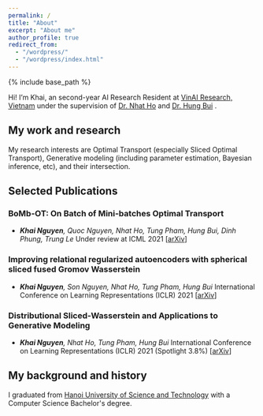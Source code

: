 ```yaml
---
permalink: /
title: "About"
excerpt: "About me"
author_profile: true
redirect_from: 
  - "/wordpress/"
  - "/wordpress/index.html"
---
```


{% include base_path %}

   
Hi! I’m Khai, an second-year AI Research Resident at [VinAI Research, Vietnam](http://www.vinai.io) under the supervision of  [Dr. Nhat Ho](https://nhatptnk8912.github.io/) and [Dr. Hung Bui](https://sites.google.com/site/buihhung/) . 

## My work and research
My research interests are Optimal Transport (especially Sliced Optimal Transport), Generative modeling (including parameter estimation, Bayesian inference, etc), and their intersection.
## Selected Publications

### BoMb-OT: On Batch of Mini-batches Optimal Transport 
* ***Khai Nguyen**, Quoc Nguyen, Nhat Ho,  Tung Pham, Hung Bui, Dinh Phung, Trung Le* Under review at ICML 2021  [[arXiv](https://arxiv.org/abs/2102.05912)]

### Improving relational regularized autoencoders with spherical sliced fused Gromov Wasserstein
* ***Khai Nguyen**, Son Nguyen, Nhat Ho,  Tung Pham, Hung Bui* International Conference on Learning Representations (ICLR) 2021 [[arXiv](https://arxiv.org/abs/2010.01787)]

### Distributional Sliced-Wasserstein and Applications to Generative Modeling
* ***Khai Nguyen**, Nhat Ho,  Tung Pham, Hung Bui* International Conference on Learning Representations (ICLR) 2021 (Spotlight 3.8%) [[arXiv](https://arxiv.org/abs/2002.07367)]

## My background and history
I graduated from  [Hanoi University of Science and Technology](https://soict.hust.edu.vn/) with a Computer Science Bachelor's degree.
